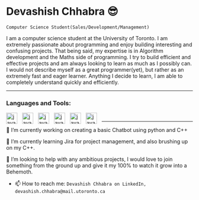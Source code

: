 # Devashish Chhabra 😎

`Computer Science Student(Sales/Development/Management)`

I am a computer science student at the University of Toronto. I am extremely passionate about programming and enjoy building interesting and confusing projects. That being said, my expertise is in Algorithm development and the Maths side of programming. I try to build efficient and effective projects and am always looking to learn as much as I possibly can. I would not describe myself as a great programmer(yet), but rather as an extremely fast and eager learner. Anything I decide to learn, I am able to completely understand quickly and efficiently.

---

### Languages and Tools: 


  <img align = "left" alt = "java" width = "30px" style = "padding-right:10px" src="https://cdn.jsdelivr.net/gh/devicons/devicon/icons/python/python-original.svg" />
  <img align = "left" alt = "java" width = "30px" style = "padding-right:10px" src="https://cdn.jsdelivr.net/gh/devicons/devicon/icons/c/c-original.svg" />           <img align = "left" alt = "java" width = "30px" style = "padding-right:10px" src="https://cdn.jsdelivr.net/gh/devicons/devicon/icons/java/java-original-wordmark.svg" />
<img align = "left" alt = "java" width = "30px" style = "padding-right:10px" src="https://cdn.jsdelivr.net/gh/devicons/devicon/icons/mysql/mysql-original-wordmark.svg" />

 <img align = "left" alt = "java" width = "30px" style = "padding-right:10px" src="https://cdn.jsdelivr.net/gh/devicons/devicon/icons/javascript/javascript-original.svg" />
 
  <img align = "left" alt = "java" width = "30px" style = "padding-right:10px" src="https://cdn.jsdelivr.net/gh/devicons/devicon/icons/html5/html5-original-wordmark.svg" />
      
 #
 
 ---


🔭 I’m currently working on creating a basic Chatbot using python and C++

🌱 I’m currently learning Jira for project management, and also brushing up on my C++.

🤔 I’m looking to help with any ambitious projects, I would love to join something from the ground up and give it my 100% to watch it grow into a Behemoth.


- 📫 How to reach me: `Devashish Chhabra on LinkedIn, devashish.chhabra@mail.utoronto.ca`


